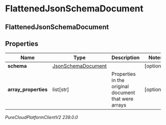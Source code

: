 # FlattenedJsonSchemaDocument

## FlattenedJsonSchemaDocument

## Properties

|Name | Type | Description | Notes|
|------------ | ------------- | ------------- | -------------|
| **schema** | [JsonSchemaDocument](JsonSchemaDocument) |  | [optional] |
| **array_properties** | list[str] | Properties in the original document that were arrays | [optional] |



_PureCloudPlatformClientV2 239.0.0_
